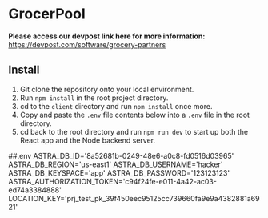 # GrocerPool

**Please access our devpost link here for more information:** https://devpost.com/software/grocery-partners

## Install

1. Git clone the repository onto your local environment.
2. Run `npm install` in the root project directory.
3. cd to the `client` directory and run `npm install` once more.
4. Copy and paste the `.env` file contents below into a `.env` file in the root directory.
5. cd back to the root directory and run `npm run dev` to start up both the React app and the Node backend server.

##.env
ASTRA_DB_ID='8a52681b-0249-48e6-a0c8-fd0516d03965'
ASTRA_DB_REGION='us-east1'
ASTRA_DB_USERNAME='hacker'
ASTRA_DB_KEYSPACE='app'
ASTRA_DB_PASSWORD='123123123'
ASTRA_AUTHORIZATION_TOKEN='c94f24fe-e011-4a42-ac03-ed74a3384888'
LOCATION_KEY='prj_test_pk_39f450eec95125cc739660fa9e9a4382881a6921'


